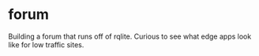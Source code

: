 # forum
Building a forum that runs off of rqlite. Curious to see what edge apps look like for low traffic sites.
